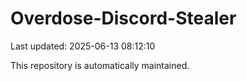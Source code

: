 # Overdose-Discord-Stealer

Last updated: 2025-06-13 08:12:10

This repository is automatically maintained.
